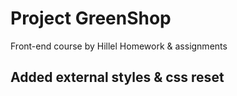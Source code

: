 # Project GreenShop
Front-end course by Hillel
Homework & assignments

## Added external styles & css reset

